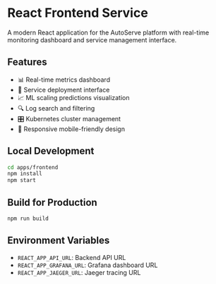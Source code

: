 # React Frontend Service

A modern React application for the AutoServe platform with real-time monitoring dashboard and service management interface.

## Features

- 📊 Real-time metrics dashboard
- 🚀 Service deployment interface
- 📈 ML scaling predictions visualization
- 🔍 Log search and filtering
- 🎛️ Kubernetes cluster management
- 📱 Responsive mobile-friendly design

## Local Development

```bash
cd apps/frontend
npm install
npm start
```

## Build for Production

```bash
npm run build
```

## Environment Variables

- `REACT_APP_API_URL`: Backend API URL
- `REACT_APP_GRAFANA_URL`: Grafana dashboard URL
- `REACT_APP_JAEGER_URL`: Jaeger tracing URL
